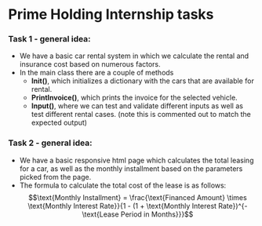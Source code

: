 # Prime Holding Internship tasks

### Task 1 - general idea:
- We have a basic car rental system in which we calculate the rental and insurance cost based on numerous factors.
- In the main class there are a couple of methods 
    - **Init()**, which initializes a dictionary with the cars that are available for rental.
    - **PrintInvoice()**, which prints the invoice for the selected vehicle.
    - **Input()**, where we can test and validate different inputs as well as test different rental cases. (note this is commented out to match the expected output)

### Task 2 - general idea:
- We have a basic responsive html page which calculates the total leasing for a car, as well as the monthly installment based on the parameters picked from the page.
- The formula to calculate the total cost of the lease is as follows:
 $$\text{Monthly Installment} = \frac{\text{Financed Amount} \times \text{Monthly Interest Rate}}{1 - (1 + \text{Monthly Interest Rate})^{-\text{Lease Period in Months}}}$$